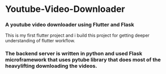 # Youtube-Video-Downloader

### A youtube video downloader using Flutter and Flask
This is my first flutter project and i build this project for getting deeper understanding of flutter workflow.

### The backend server is written in python and used Flask microframework that uses pytube library that does most of the heavylifting downloading the videos.
